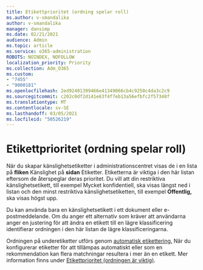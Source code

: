 ```yaml
---
title: Etikettprioritet (ordning spelar roll)
ms.author: v-smandalika
author: v-smandalika
manager: dansimp
ms.date: 02/21/2021
audience: Admin
ms.topic: article
ms.service: o365-administration
ROBOTS: NOINDEX, NOFOLLOW
localization_priority: Priority
ms.collection: Adm_O365
ms.custom:
- "7455"
- "9000181"
ms.openlocfilehash: 2ed92401399466e41349066cb4c9250c4da3c2c9
ms.sourcegitcommit: c202c0df2d141e63f4f7eb13a56efbfc2f57348f
ms.translationtype: MT
ms.contentlocale: sv-SE
ms.lasthandoff: 03/05/2021
ms.locfileid: "50526219"
---
```

# <a name="label-priority-order-matters"></a>Etikettprioritet (ordning spelar roll)

När du skapar känslighetsetiketter i administrationscentret visas de i en lista på **fliken** Känslighet på **sidan** Etiketter. Etiketterna är viktiga i den här listan eftersom de återspeglar deras prioritet. Du vill att din restriktiva känslighetsetikett, till exempel Mycket konfidentiell, ska visas längst ned i listan och den minst restriktiva känslighetsetiketten, till exempel **Offentlig,** ska visas högst upp.

Du kan använda bara en känslighetsetikett i ett dokument eller e-postmeddelande. Om du anger ett alternativ som kräver att användarna anger en justering för att ändra en etikett till en lägre klassificering identifierar ordningen i den här listan de lägre klassificeringarna.

Ordningen på underetiketter utförs genom [automatisk etikettering.](https://docs.microsoft.com/microsoft-365/compliance/apply-sensitivity-label-automatically) När du konfigurerar etiketter för att tillämpas automatiskt eller som en rekommendation kan flera matchningar resultera i mer än en etikett. Mer information finns under [Etikettprioritet (ordningen är viktig)](https://docs.microsoft.com/microsoft-365/compliance/sensitivity-labels).